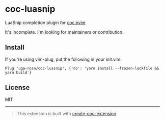 # coc-luasnip

LuaSnip completion plugin for [coc.nvim](https://github.com/neoclide/coc.nvim)

It's incomplete. I'm looking for maintainers or contribution.

## Install

If you're using vim-plug, put the following in your init.vim:

```vim
Plug 'uga-rosa/coc-luasnip', {'do': 'yarn install --frozen-lockfile && yarn build'}
```

## License

MIT

---

> This extension is built with [create-coc-extension](https://github.com/fannheyward/create-coc-extension)
